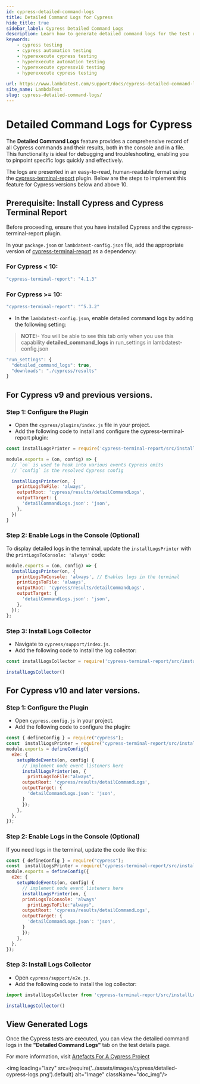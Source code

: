 ```yaml
---
id: cypress-detailed-command-logs
title: Detailed Command Logs for Cypress
hide_title: true
sidebar_label: Cypress Detailed Command Logs
description: Learn how to generate detailed command logs for the test reports of cypress framework testing on lambdatest and download the reports from the dashboard.
keywords:
    - cypress testing
    - cypress automation testing
    - hyperexecute cypress testing
    - hyperexecute automation testing
    - hyperexecute cypressv10 testing
    - hyperexecute cypress testing
  
url: https://www.lambdatest.com/support/docs/cypress-detailed-command-logs/
site_name: LambdaTest
slug: cypress-detailed-command-logs/
---
```

<script type="application/ld+json"
      dangerouslySetInnerHTML={{ __html: JSON.stringify({
       "@context": "https://schema.org",
        "@type": "BreadcrumbList",
        "itemListElement": [{
          "@type": "ListItem",
          "position": 1,
          "name": "LambdaTest",
          "item": "https://www.lambdatest.com"
        },{
          "@type": "ListItem",
          "position": 2,
          "name": "Support",
          "item": "https://www.lambdatest.com/support/docs/"
        },{
          "@type": "ListItem",
          "position": 3,
          "name": "Detailed Command Logs for Cypress",
          "item": "https://www.lambdatest.com/support/docs/cypress-detailed-command-logs/"
        }]
      })
    }}
></script>

# Detailed Command Logs for Cypress
The **Detailed Command Logs** feature provides a comprehensive record of all Cypress commands and their results, both in the console and in a file. This functionality is ideal for debugging and troubleshooting, enabling you to pinpoint specific logs quickly and effectively.

The logs are presented in an easy-to-read, human-readable format using the [cypress-terminal-report](https://www.npmjs.com/package/cypress-terminal-report) plugin. Below are the steps to implement this feature for Cypress versions below and above 10.

## Prerequisite: Install Cypress and Cypress Terminal Report
Before proceeding, ensure that you have installed Cypress and the cypress-terminal-report plugin.

In your `package.json` or `lambdatest-config.json` file, add the appropriate version of [cypress-terminal-report](https://www.npmjs.com/package/cypress-terminal-report) as a dependency:

### For Cypress < 10:

```javascript
"cypress-terminal-report": "4.1.3"
```

### For Cypress >= 10:

```javascript
"cypress-terminal-report": "^5.3.2"
```

- In the `lambdatest-config.json`, enable detailed command logs by adding the following setting:
> **NOTE:-** You will be able to see this tab only when you use this capability **detailed_command_logs** in run_settings in lambdatest-config.json

```javascript
"run_settings": {
  "detailed_command_logs": true,
  "downloads": "./cypress/results"
}
```

## For Cypress v9 and previous versions.

### Step 1: Configure the Plugin
- Open the `cypress/plugins/index.js` file in your project.
- Add the following code to install and configure the cypress-terminal-report plugin:

```javascript
const installLogsPrinter = require('cypress-terminal-report/src/installLogsPrinter')

module.exports = (on, config) => {
  // `on` is used to hook into various events Cypress emits
  // `config` is the resolved Cypress config

  installLogsPrinter(on, {
    printLogsToFile: 'always',
    outputRoot: 'cypress/results/detailCommandLogs',
    outputTarget: {
      'detailCommandLogs.json': 'json',
    },
  })
}
```

### Step 2: Enable Logs in the Console (Optional)
To display detailed logs in the terminal, update the `installLogsPrinter` with the `printLogsToConsole: 'always'` code:

```javascript
module.exports = (on, config) => {
  installLogsPrinter(on, {
    printLogsToConsole: 'always', // Enables logs in the terminal
    printLogsToFile: 'always',
    outputRoot: 'cypress/results/detailCommandLogs',
    outputTarget: {
      'detailCommandLogs.json': 'json',
    },
  });
};
```

### Step 3: Install Logs Collector
- Navigate to `cypress/support/index.js`.
- Add the following code to install the log collector:

```javascript
const installLogsCollector = require('cypress-terminal-report/src/installLogsCollector')

installLogsCollector()
```

## For Cypress v10 and later versions.

### Step 1: Configure the Plugin
- Open `cypress.config.js` in your project.
- Add the following code to configure the plugin:

```javascript
const { defineConfig } = require("cypress");
const  installLogsPrinter = require("cypress-terminal-report/src/installLogsPrinter");
module.exports = defineConfig({
  e2e: {
    setupNodeEvents(on, config) {
      // implement node event listeners here
      installLogsPrinter(on, {
        printLogsToFile:"always",
      outputRoot: 'cypress/results/detailCommandLogs',
      outputTarget: {
        'detailCommandLogs.json': 'json',
      }
      });
    },
  },
});
```

### Step 2: Enable Logs in the Console (Optional)
If you need logs in the terminal, update the code like this:

```javascript
const { defineConfig } = require("cypress");
const  installLogsPrinter = require("cypress-terminal-report/src/installLogsPrinter");
module.exports = defineConfig({
  e2e: {
    setupNodeEvents(on, config) {
      // implement node event listeners here
      installLogsPrinter(on, {
      printLogsToConsole: 'always'
        printLogsToFile:"always",
      outputRoot: 'cypress/results/detailCommandLogs',
      outputTarget: {
        'detailCommandLogs.json': 'json',
      }
      });
    },
  },
});
```

### Step 3: Install Logs Collector
- Open `cypress/support/e2e.js`.
- Add the following code to install the log collector:

```javascript
import installLogsCollector from 'cypress-terminal-report/src/installLogsCollector'

installLogsCollector()
```

## View Generated Logs
Once the Cypress tests are executed, you can view the detailed command logs in the **"Detailed Command Logs"** tab on the test details page.

For more information, visit [Artefacts For A Cypress Project](https://www.lambdatest.com/support/docs/download-artefacts-cypress/)

<img loading="lazy" src={require('../assets/images/cypress/detailed-cypress-logs.png').default} alt="Image" className="doc_img"/>